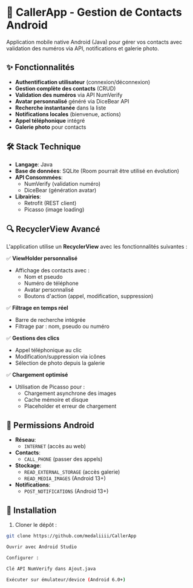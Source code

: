 # 📱 CallerApp - Gestion de Contacts Android

Application mobile native Android (Java) pour gérer vos contacts avec validation des numéros via API, notifications et galerie photo.

## ✨ Fonctionnalités
- **Authentification utilisateur** (connexion/déconnexion)
- **Gestion complète des contacts** (CRUD)
- **Validation des numéros** via API NumVerify
- **Avatar personnalisé** généré via DiceBear API
- **Recherche instantanée** dans la liste
- **Notifications locales** (bienvenue, actions)
- **Appel téléphonique** intégré
- **Galerie photo** pour contacts

## 🛠 Stack Technique
- **Langage**: Java
- **Base de données**: SQLite (Room pourrait être utilisé en évolution)
- **API Consommées**:
  - NumVerify (validation numéro)
  - DiceBear (génération avatar)
- **Librairies**:
  - Retrofit (REST client)
  - Picasso (image loading)

 ## 🔍 RecyclerView Avancé
L'application utilise un **RecyclerView** avec les fonctionnalités suivantes :

✅ **ViewHolder personnalisé**  
- Affichage des contacts avec :
  - Nom et pseudo
  - Numéro de téléphone
  - Avatar personnalisé
  - Boutons d'action (appel, modification, suppression)

✅ **Filtrage en temps réel**  
- Barre de recherche intégrée
- Filtrage par : nom, pseudo ou numéro

✅ **Gestions des clics**  
- Appel téléphonique au clic
- Modification/suppression via icônes
- Sélection de photo depuis la galerie

✅ **Chargement optimisé**  
- Utilisation de Picasso pour :
  - Chargement asynchrone des images
  - Cache mémoire et disque
  - Placeholder et erreur de chargement
## 🔐 Permissions Android
- **Réseau**:
  - `INTERNET` (accès au web)
- **Contacts**:
  - `CALL_PHONE` (passer des appels)
- **Stockage**:
  - `READ_EXTERNAL_STORAGE` (accès galerie)
  - `READ_MEDIA_IMAGES` (Android 13+)
- **Notifications**:
  - `POST_NOTIFICATIONS` (Android 13+)


## 🚀 Installation
1. Cloner le dépôt :
```bash
git clone https://github.com/medaliiii/CallerApp

Ouvrir avec Android Studio

Configurer :

Clé API NumVerify dans Ajout.java

Exécuter sur émulateur/device (Android 6.0+)
